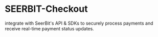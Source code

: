 # SEERBIT-Checkout
integrate with SeerBit's API &amp; SDKs to securely process payments and receive real-time payment status updates.
